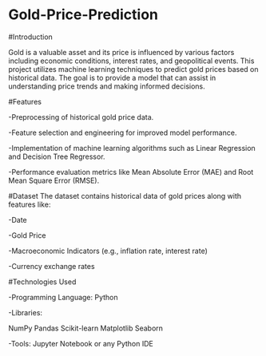 # Gold-Price-Prediction
#Introduction

Gold is a valuable asset and its price is influenced by various factors including economic conditions, interest rates, and geopolitical events. This project utilizes machine learning techniques to predict gold prices based on historical data. The goal is to provide a model that can assist in understanding price trends and making informed decisions.

#Features

-Preprocessing of historical gold price data.

-Feature selection and engineering for improved model performance.

-Implementation of machine learning algorithms such as Linear Regression and Decision Tree Regressor.

-Performance evaluation metrics like Mean Absolute Error (MAE) and Root Mean Square Error (RMSE).

#Dataset
The dataset contains historical data of gold prices along with features like:

-Date

-Gold Price

-Macroeconomic Indicators (e.g., inflation rate, interest rate)

-Currency exchange rates

#Technologies Used

-Programming Language: Python

-Libraries:

NumPy
Pandas
Scikit-learn
Matplotlib
Seaborn

-Tools: Jupyter Notebook or any Python IDE
